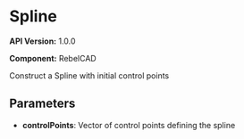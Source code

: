 # Spline

**API Version:** 1.0.0

**Component:** RebelCAD

Construct a Spline with initial control points

## Parameters

- **controlPoints**: Vector of control points defining the spline

